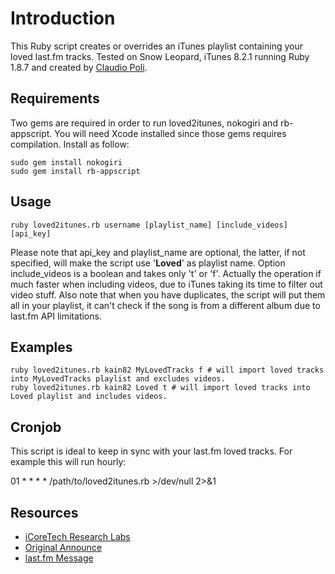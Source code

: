 # Introduction

This Ruby script creates or overrides an iTunes playlist containing your loved last.fm tracks.
Tested on Snow Leopard, iTunes 8.2.1 running Ruby 1.8.7 and created by [Claudio Poli](http://www.workingwithrails.com/person/7834-claudio-poli).

## Requirements

Two gems are required in order to run loved2itunes, nokogiri and rb-appscript.
You will need Xcode installed since those gems requires compilation.
Install as follow:

    sudo gem install nokogiri
    sudo gem install rb-appscript

## Usage

    ruby loved2itunes.rb username [playlist_name] [include_videos] [api_key]

Please note that api\_key and playlist\_name are optional, the latter, if not specified, will make the script use '__Loved__' as playlist name.
Option include\_videos is a boolean and takes only 't' or 'f'. Actually the operation if much faster when including videos, due to iTunes taking its time to filter out video stuff.
Also note that when you have duplicates, the script will put them all in your playlist, it can't check if the song is from a different album due to last.fm API limitations.

## Examples

    ruby loved2itunes.rb kain82 MyLovedTracks f # will import loved tracks into MyLovedTracks playlist and excludes videos.
    ruby loved2itunes.rb kain82 Loved t # will import loved tracks into Loved playlist and includes videos.

## Cronjob

This script is ideal to keep in sync with your last.fm loved tracks.
For example this will run hourly:

  01 * * * * /path/to/loved2itunes.rb >/dev/null 2>&1

## Resources

* [iCoreTech Research Labs](http://www.icoretech.org)
* [Original Announce](http://www.icoretech.org/2009/09/last-fm-loved-tracks-to-itunes/)
* [last.fm Message](http://www.last.fm/forum/21716/_/448880/2#f10474933)

[Claudio Poli]: http://www.icoretech.org